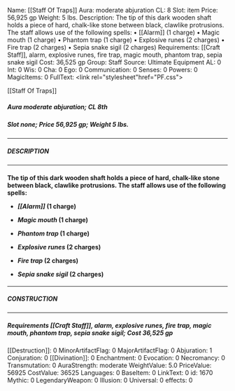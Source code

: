 Name: [[Staff Of Traps]]
Aura: moderate abjuration
CL: 8
Slot: item
Price: 56,925 gp
Weight: 5 lbs.
Description: The tip of this dark wooden shaft holds a piece of hard, chalk-like stone between black, clawlike protrusions. The staff allows use of the following spells: • [[Alarm]] (1 charge) • Magic mouth (1 charge) • Phantom trap (1 charge) • Explosive runes (2 charges) • Fire trap (2 charges) • Sepia snake sigil (2 charges)
Requirements: [[Craft Staff]], alarm, explosive runes, fire trap, magic mouth, phantom trap, sepia snake sigil
Cost: 36,525 gp
Group: Staff
Source: Ultimate Equipment
AL: 0
Int: 0
Wis: 0
Cha: 0
Ego: 0
Communication: 0
Senses: 0
Powers: 0
MagicItems: 0
FullText: <link rel="stylesheet"href="PF.css"><div class="heading"><p class="alignleft">[[Staff Of Traps]]</p><div style="clear: both;"></div></div><div><h5><b>Aura </b>moderate abjuration; <b>CL </b>8th</h5><h5><b>Slot </b>none; <b>Price </b>56,925 gp; <b>Weight </b>5 lbs.</h5></div><hr/><div><h5><b>DESCRIPTION</b></h5></div><hr/><div><h4><p>The tip of this dark wooden shaft holds a piece of hard, chalk-like stone between black, clawlike protrusions. The staff allows use of the following spells: </p><p><ul><li> <i>[[Alarm]]</i> (1 charge) </p><p><li> <i>Magic mouth</i> (1 charge) </p><p><li> <i>Phantom trap</i> (1 charge) </p><p><li> <i>Explosive runes</i> (2 charges) </p><p><li> <i>Fire trap</i> (2 charges) </p><p><li> <i>Sepia snake sigil</i> (2 charges)</ul></p></h4></div><hr/><div><h5><b>CONSTRUCTION</b></h5></div><hr/><div><h5><b>Requirements </b>[[Craft Staff]], <i>alarm</i>, <i>explosive runes</i>, <i>fire trap</i>, <i>magic mouth</i>, <i>phantom trap</i>, <i>sepia snake sigil</i>; <b>Cost </b>36,525 gp</h5></div>
[[Destruction]]: 0
MinorArtifactFlag: 0
MajorArtifactFlag: 0
Abjuration: 1
Conjuration: 0
[[Divination]]: 0
Enchantment: 0
Evocation: 0
Necromancy: 0
Transmutation: 0
AuraStrength: moderate
WeightValue: 5.0
PriceValue: 56925
CostValue: 36525
Languages: 0
BaseItem: 0
LinkText: 0
id: 1670
Mythic: 0
LegendaryWeapon: 0
Illusion: 0
Universal: 0
effects: 0
